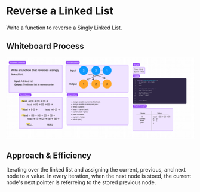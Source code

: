 # Reverse a Linked List
Write a function to reverse a Singly Linked List.

## Whiteboard Process
<img src = "reverse-linked-list.png">

## Approach & Efficiency
Iterating over the linked list and assigning the current, previous, and next node to a value. In every iteration, when the next node is stoed, the current node's next pointer is referreing to the stored previous node.
